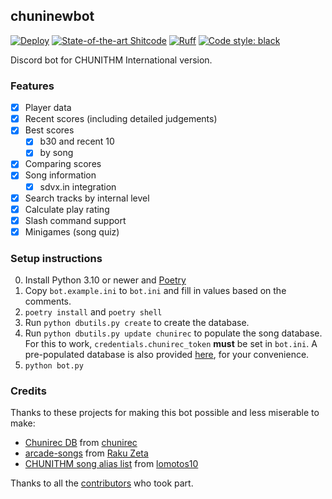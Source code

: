 ## chuninewbot
[![Deploy](https://github.com/beerpiss/chuninewbot/actions/workflows/deploy.yaml/badge.svg)](https://github.com/beerpiss/chuninewbot/actions/workflows/deploy.yaml) [![State-of-the-art Shitcode](https://img.shields.io/static/v1?label=State-of-the-art&message=Shitcode&color=7B5804)](https://github.com/trekhleb/state-of-the-art-shitcode) [![Ruff](https://img.shields.io/endpoint?url=https://raw.githubusercontent.com/astral-sh/ruff/main/assets/badge/v2.json)](https://github.com/astral-sh/ruff) [![Code style: black](https://img.shields.io/badge/code%20style-black-000000.svg)](https://github.com/psf/black)

Discord bot for CHUNITHM International version.

### Features
- [x] Player data
- [x] Recent scores (including detailed judgements)
- [x] Best scores
  - [x] b30 and recent 10
  - [x] by song
- [x] Comparing scores
- [x] Song information
  - [x] sdvx.in integration
- [x] Search tracks by internal level
- [x] Calculate play rating
- [x] Slash command support
- [x] Minigames (song quiz)

### Setup instructions
0. Install Python 3.10 or newer and [Poetry](https://python-poetry.org/docs/#installation)
1. Copy `bot.example.ini` to `bot.ini` and fill in values based on the comments.
2. `poetry install` and `poetry shell`
3. Run `python dbutils.py create` to create the database.
4. Run `python dbutils.py update chunirec` to populate the song database. For this to work, `credentials.chunirec_token`
**must** be set in `bot.ini`. A pre-populated database is also provided [here](https://nightly.link/beerpiss/chuninewbot/workflows/test_creating_db.yaml/trunk/database.zip), for your convenience.
5. `python bot.py`

### Credits
Thanks to these projects for making this bot possible and less miserable to make:
- [Chunirec DB](https://db.chunirec.net) from [chunirec](https://twitter.com/chunirec)
- [arcade-songs](https://arcade-songs.zetaraku.dev) from [Raku Zeta](https://github.com/zetaraku)
- [CHUNITHM song alias list](https://github.com/lomotos10/GCM-bot/blob/main/data/aliases/en/chuni.tsv) from [lomotos10](https://github.com/lomotos10)

Thanks to all the [contributors](https://github.com/beerpiss/chuninewbot/graphs/contributors) who took part.
